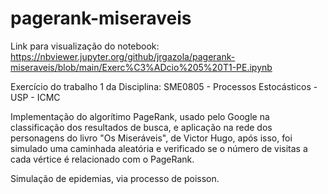 # pagerank-miseraveis

Link para visualização do notebook: https://nbviewer.jupyter.org/github/jrgazola/pagerank-miseraveis/blob/main/Exerc%C3%ADcio%205%20T1-PE.ipynb

Exercício do trabalho 1 da Disciplina: SME0805 - Processos Estocásticos - USP - ICMC

Implementação do algorítimo PageRank, usado pelo Google na classificação dos resultados de busca, e aplicação na rede dos personagens do livro "Os Miseráveis", de Victor Hugo, após isso, foi  simulado uma caminhada aleatória e verificado se o número de visitas a cada vértice é relacionado com o PageRank.

Simulação de epidemias, via processo de poisson.

